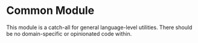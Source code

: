 # Common Module

This module is a catch-all for general language-level utilities. There should be no 
domain-specific or opinionated code within.
